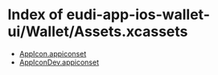 # Index of eudi-app-ios-wallet-ui/Wallet/Assets.xcassets

- [AppIcon.appiconset](/eudi-app-ios-wallet-ui/Wallet/Assets.xcassets/AppIcon.appiconset/)
- [AppIconDev.appiconset](/eudi-app-ios-wallet-ui/Wallet/Assets.xcassets/AppIconDev.appiconset/)